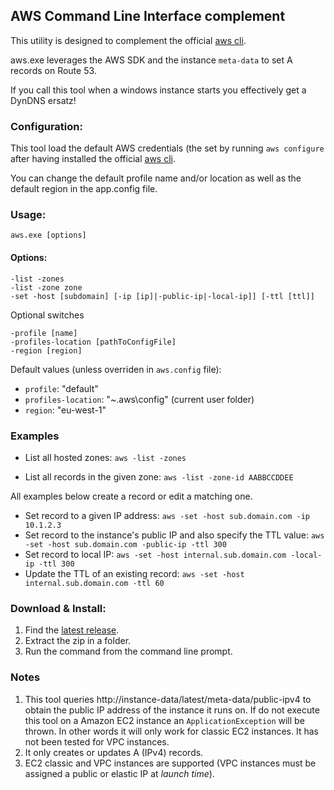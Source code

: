 ## AWS Command Line Interface complement

This utility is designed to complement the official [aws cli](http://aws.amazon.com/cli/).

aws.exe leverages the AWS SDK and the instance `meta-data` to set A records on Route 53.

If you call this tool when a windows instance starts you effectively get a DynDNS ersatz!

### Configuration:

This tool load the default AWS credentials (the set by running `aws configure` after having installed the official [aws cli](http://aws.amazon.com/cli/).

You can change the default profile name and/or location as well as the default region in the app.config file.

### Usage:

    aws.exe [options]

#### Options:

```
-list -zones
-list -zone zone
-set -host [subdomain] [-ip [ip]|-public-ip|-local-ip]] [-ttl [ttl]]
```
Optional switches

```
-profile [name]
-profiles-location [pathToConfigFile]
-region [region]
```

Default values (unless overriden in `aws.config` file):

 - `profile`: "default"
 - `profiles-location`: "~\.aws\config" (current user folder)
 - `region`: "eu-west-1"

### Examples

- List all hosted zones:
    `aws -list -zones`

- List all records in the given zone:
    `aws -list -zone-id AABBCCDDEE`

All examples below create a record or edit a matching one.

- Set record to a given IP address: `aws -set -host sub.domain.com -ip 10.1.2.3`
- Set record to the instance's public IP and also specify the TTL value: `aws -set -host sub.domain.com -public-ip -ttl 300`
- Set record to local IP: `aws -set -host internal.sub.domain.com -local-ip -ttl 300`
- Update the TTL of an existing record: `aws -set -host internal.sub.domain.com -ttl 60`

### Download & Install:

1. Find the [latest release](https://github.com/comsechq/aws-cli/releases).
2. Extract the zip in a folder.
3. Run the command from the command line prompt.

### Notes

1. This tool queries http://instance-data/latest/meta-data/public-ipv4 to obtain the public IP address of the instance it runs on. If do not execute this tool on a Amazon EC2 instance an `ApplicationException` will be thrown. In other words it will only work for classic EC2 instances. It has not been tested for VPC instances.
2. It only creates or updates A (IPv4) records.
3. EC2 classic and VPC instances are supported (VPC instances must be assigned a public or elastic IP at _launch time_).